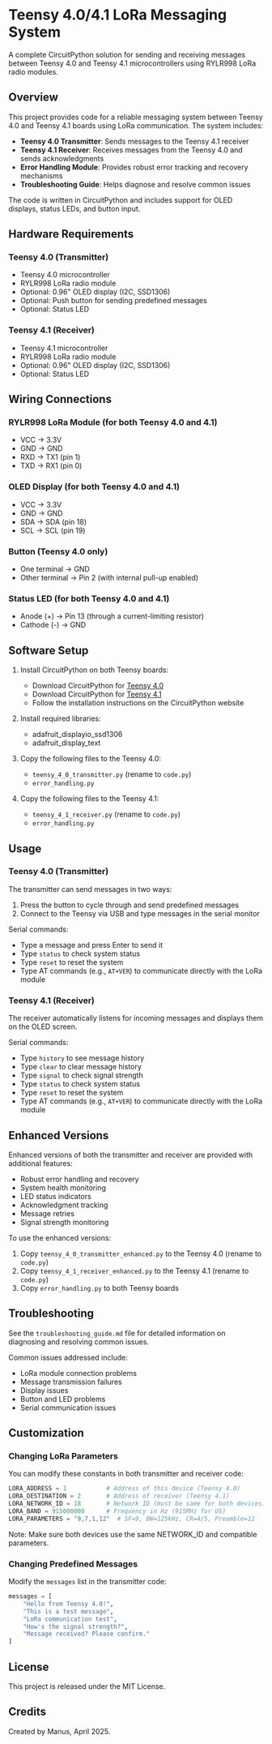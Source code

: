 # Teensy 4.0/4.1 LoRa Messaging System

A complete CircuitPython solution for sending and receiving messages between Teensy 4.0 and Teensy 4.1 microcontrollers using RYLR998 LoRa radio modules.

## Overview

This project provides code for a reliable messaging system between Teensy 4.0 and Teensy 4.1 boards using LoRa communication. The system includes:

- **Teensy 4.0 Transmitter**: Sends messages to the Teensy 4.1 receiver
- **Teensy 4.1 Receiver**: Receives messages from the Teensy 4.0 and sends acknowledgments
- **Error Handling Module**: Provides robust error tracking and recovery mechanisms
- **Troubleshooting Guide**: Helps diagnose and resolve common issues

The code is written in CircuitPython and includes support for OLED displays, status LEDs, and button input.

## Hardware Requirements

### Teensy 4.0 (Transmitter)
- Teensy 4.0 microcontroller
- RYLR998 LoRa radio module
- Optional: 0.96" OLED display (I2C, SSD1306)
- Optional: Push button for sending predefined messages
- Optional: Status LED

### Teensy 4.1 (Receiver)
- Teensy 4.1 microcontroller
- RYLR998 LoRa radio module
- Optional: 0.96" OLED display (I2C, SSD1306)
- Optional: Status LED

## Wiring Connections

### RYLR998 LoRa Module (for both Teensy 4.0 and 4.1)
- VCC → 3.3V
- GND → GND
- RXD → TX1 (pin 1)
- TXD → RX1 (pin 0)

### OLED Display (for both Teensy 4.0 and 4.1)
- VCC → 3.3V
- GND → GND
- SDA → SDA (pin 18)
- SCL → SCL (pin 19)

### Button (Teensy 4.0 only)
- One terminal → GND
- Other terminal → Pin 2 (with internal pull-up enabled)

### Status LED (for both Teensy 4.0 and 4.1)
- Anode (+) → Pin 13 (through a current-limiting resistor)
- Cathode (-) → GND

## Software Setup

1. Install CircuitPython on both Teensy boards:
   - Download CircuitPython for [Teensy 4.0](https://circuitpython.org/board/teensy40/)
   - Download CircuitPython for [Teensy 4.1](https://circuitpython.org/board/teensy41/)
   - Follow the installation instructions on the CircuitPython website

2. Install required libraries:
   - adafruit_displayio_ssd1306
   - adafruit_display_text

3. Copy the following files to the Teensy 4.0:
   - `teensy_4_0_transmitter.py` (rename to `code.py`)
   - `error_handling.py`

4. Copy the following files to the Teensy 4.1:
   - `teensy_4_1_receiver.py` (rename to `code.py`)
   - `error_handling.py`

## Usage

### Teensy 4.0 (Transmitter)

The transmitter can send messages in two ways:
1. Press the button to cycle through and send predefined messages
2. Connect to the Teensy via USB and type messages in the serial monitor

Serial commands:
- Type a message and press Enter to send it
- Type `status` to check system status
- Type `reset` to reset the system
- Type AT commands (e.g., `AT+VER`) to communicate directly with the LoRa module

### Teensy 4.1 (Receiver)

The receiver automatically listens for incoming messages and displays them on the OLED screen.

Serial commands:
- Type `history` to see message history
- Type `clear` to clear message history
- Type `signal` to check signal strength
- Type `status` to check system status
- Type `reset` to reset the system
- Type AT commands (e.g., `AT+VER`) to communicate directly with the LoRa module

## Enhanced Versions

Enhanced versions of both the transmitter and receiver are provided with additional features:
- Robust error handling and recovery
- System health monitoring
- LED status indicators
- Acknowledgment tracking
- Message retries
- Signal strength monitoring

To use the enhanced versions:
1. Copy `teensy_4_0_transmitter_enhanced.py` to the Teensy 4.0 (rename to `code.py`)
2. Copy `teensy_4_1_receiver_enhanced.py` to the Teensy 4.1 (rename to `code.py`)
3. Copy `error_handling.py` to both Teensy boards

## Troubleshooting

See the `troubleshooting_guide.md` file for detailed information on diagnosing and resolving common issues.

Common issues addressed include:
- LoRa module connection problems
- Message transmission failures
- Display issues
- Button and LED problems
- Serial communication issues

## Customization

### Changing LoRa Parameters

You can modify these constants in both transmitter and receiver code:
```python
LORA_ADDRESS = 1           # Address of this device (Teensy 4.0)
LORA_DESTINATION = 2       # Address of receiver (Teensy 4.1)
LORA_NETWORK_ID = 18       # Network ID (must be same for both devices)
LORA_BAND = 915000000      # Frequency in Hz (915MHz for US)
LORA_PARAMETERS = "9,7,1,12"  # SF=9, BW=125kHz, CR=4/5, Preamble=12
```

Note: Make sure both devices use the same NETWORK_ID and compatible parameters.

### Changing Predefined Messages

Modify the `messages` list in the transmitter code:
```python
messages = [
    "Hello from Teensy 4.0!",
    "This is a test message",
    "LoRa communication test",
    "How's the signal strength?",
    "Message received? Please confirm."
]
```

## License

This project is released under the MIT License.

## Credits

Created by Manus, April 2025.
